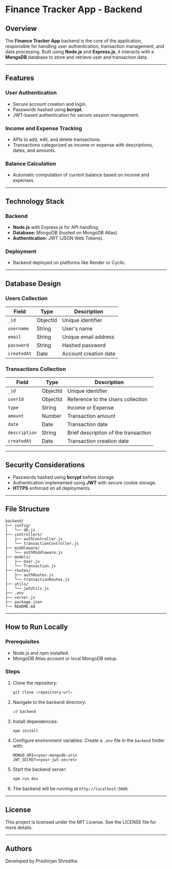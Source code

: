 # Finance Tracker App - Backend

## Overview

The **Finance Tracker App** backend is the core of the application, responsible for handling user authentication, transaction management, and data processing. Built using **Node.js** and **Express.js**, it interacts with a **MongoDB** database to store and retrieve user and transaction data.

---

## Features

### User Authentication

- Secure account creation and login.
- Passwords hashed using **bcrypt**.
- JWT-based authentication for secure session management.

### Income and Expense Tracking

- APIs to add, edit, and delete transactions.
- Transactions categorized as income or expense with descriptions, dates, and amounts.

### Balance Calculation

- Automatic computation of current balance based on income and expenses.

---

## Technology Stack

### Backend

- **Node.js** with Express.js for API handling.
- **Database:** MongoDB (hosted on MongoDB Atlas).
- **Authentication:** JWT (JSON Web Tokens).

### Deployment

- Backend deployed on platforms like Render or Cyclic.

---

## Database Design

### Users Collection

| Field       | Type     | Description           |
| ----------- | -------- | --------------------- |
| `_id`       | ObjectId | Unique identifier     |
| `username`  | String   | User's name           |
| `email`     | String   | Unique email address  |
| `password`  | String   | Hashed password       |
| `createdAt` | Date     | Account creation date |

### Transactions Collection

| Field         | Type     | Description                          |
| ------------- | -------- | ------------------------------------ |
| `_id`         | ObjectId | Unique identifier                    |
| `userId`      | ObjectId | Reference to the Users collection    |
| `type`        | String   | Income or Expense                    |
| `amount`      | Number   | Transaction amount                   |
| `date`        | Date     | Transaction date                     |
| `description` | String   | Brief description of the transaction |
| `createdAt`   | Date     | Transaction creation date            |

---

## Security Considerations

- Passwords hashed using **bcrypt** before storage.
- Authentication implemented using **JWT** with secure cookie storage.
- **HTTPS** enforced on all deployments.

---

## File Structure

```
backend/
├── config/
│   └── db.js
├── controllers/
│   ├── authController.js
│   └── transactionController.js
├── middleware/
│   └── authMiddleware.js
├── models/
│   ├── User.js
│   └── Transaction.js
├── routes/
│   ├── authRoutes.js
│   └── transactionRoutes.js
├── utils/
│   └── jwtUtils.js
├── .env
├── server.js
├── package.json
└── README.md
```

---

## How to Run Locally

### Prerequisites

- Node.js and npm installed.
- MongoDB Atlas account or local MongoDB setup.

### Steps

1. Clone the repository:
   ```bash
   git clone <repository-url>
   ```
2. Navigate to the backend directory:
   ```bash
   cd backend
   ```
3. Install dependencies:
   ```bash
   npm install
   ```
4. Configure environment variables:
   Create a `.env` file in the `backend` folder with:
   ```env
   MONGO_URI=<your-mongodb-uri>
   JWT_SECRET=<your-jwt-secret>
   ```
5. Start the backend server:
   ```bash
   npm run dev
   ```
6. The backend will be running at `http://localhost:5000`.

---

## License

This project is licensed under the MIT License. See the LICENSE file for more details.

---

## Authors

Developed by Prashirjan Shrestha.
